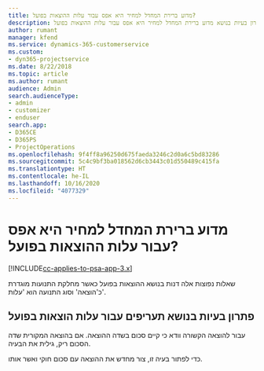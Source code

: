 ```yaml
---
title: מדוע ברירת המחדל למחיר היא אפס עבור עלות ההוצאות בפועל?
description: פתרון בעיות בנושא מדוע ברירת המחדל למחיר היא אפס עבור עלות ההוצאות בפועל.
author: rumant
manager: kfend
ms.service: dynamics-365-customerservice
ms.custom:
- dyn365-projectservice
ms.date: 8/22/2018
ms.topic: article
ms.author: rumant
audience: Admin
search.audienceType:
- admin
- customizer
- enduser
search.app:
- D365CE
- D365PS
- ProjectOperations
ms.openlocfilehash: 9f4ff8a96250d675faeda3246c2d0a6c5bd83286
ms.sourcegitcommit: 5c4c9bf3ba018562d6cb3443c01d550489c415fa
ms.translationtype: HT
ms.contentlocale: he-IL
ms.lasthandoff: 10/16/2020
ms.locfileid: "4077329"
---
```

# <a name="why-is-the-price-defaulting-to-zero-on-expense-cost-actuals"></a>מדוע ברירת המחדל למחיר היא אפס עבור עלות ההוצאות בפועל?

[!INCLUDE[cc-applies-to-psa-app-3.x](../includes/cc-applies-to-psa-app-3x.md)]

שאלות נפוצות אלה דנות בנושא ההוצאות בפועל כאשר מחלקת התנועות מוגדרת כ'הוצאה' וסוג התנועה הוא 'עלות'.

## <a name="troubleshooting-cost-rates-on-expense-cost-actuals"></a>פתרון בעיות בנושא תעריפים עבור עלות הוצאות בפועל

עבור להוצאה הקשורה וודא כי קיים סכום בשדה ההוצאה. אם בהוצאה המקורית שדה הסכום ריק, גילית את הבעיה.
 
כדי לפתור בעיה זו, צור מחדש את ההוצאה עם סכום חוקי ואשר אותו.
